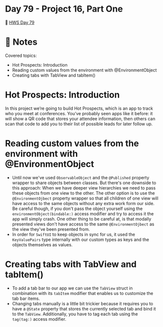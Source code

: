 # Day 79 - Project 16, Part One

🔗 [HWS Day 79](https://www.hackingwithswift.com/100/swiftui/79)

# 📝 Notes

Covered topics:

- Hot Prospects: Introduction
- Reading custom values from the environment with @EnvironmentObject
- Creating tabs with TabView and tabItem()

# Hot Prospects: Introduction

>
In this project we’re going to build Hot Prospects, which is an app to track who you meet at conferences. You’ve probably seen apps like it before: it will show a QR code that stores your attendee information, then others can scan that code to add you to their list of possible leads for later follow up.

# Reading custom values from the environment with @EnvironmentObject

- Until now we've used `ObservableObject` and the `@Published` property wrapper to share objects between classes. But there's one downside to this approach: When we have deeper view hierarchies we need to pass these objects from one view to the other. The other option is to use the `@EnvironmentOjbect` property wrapper so that all children of one view will have access to the same objects without any extra work form our side. Be careful though, if you don't pass the object yourself using the `environmentObject(bindable:)` access modifier and try to access it the app will simply crash. One other thing to be careful at, is that modally presented views don't have access to the same `@EnvironmentOjbect` as the view they've been presented from.
- In order for `SwiftUI` to keep objects in sync for us, it used  the `KeyValuePairs` type internally with our custom types as keys and the objects themselves as values.

# Creating tabs with TabView and tabItem()

- To add a tab bar to our app we can use the `TabView` struct in combination with its `tabItem` modifier that enables us to customize the tab bar items. 
- Changing tabs manually is a little bit trickier because it requires you to have a `@State` property that stores the currently selected tab and bind it to the `TabView`. Additionally, you have to tag each tab using the `tag(tag:)` access modifier.